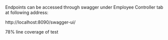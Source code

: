 Endpoints can be accessed through swagger under Employee Controller tab at following address: 

http://localhost:8090/swagger-ui/


78% line coverage of test

